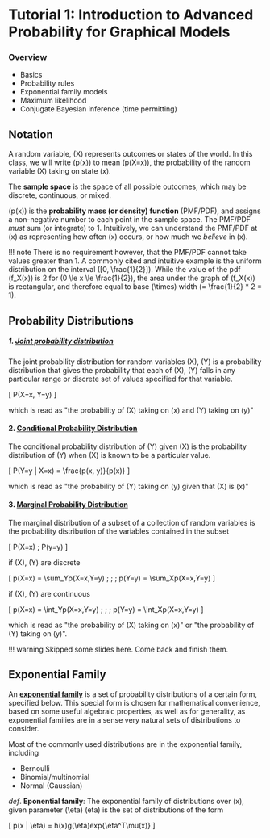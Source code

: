 # Tutorial 1: Introduction to Advanced Probability for Graphical Models

### Overview

- Basics
- Probability rules
- Exponential family models
- Maximum likelihood
- Conjugate Bayesian inference (time permitting)

## Notation

A random variable, \(X\) represents outcomes or states of the world. In this class, we will write \(p(x)\) to mean \(p(X=x)\), the probability of the random variable \(X\) taking on state \(x\).

The __sample space__ is the space of all possible outcomes, which may be discrete, continuous, or mixed.

\(p(x)\) is the __probability mass (or density) function__ (PMF/PDF), and assigns a non-negative number to each point in the  sample space. The PMF/PDF _must_ sum (or integrate) to 1. Intuitively, we can understand the PMF/PDF at \(x\) as representing how often \(x\) occurs, or how much we _believe_ in \(x\).

!!! note
    There is no requirement however, that the PMF/PDF cannot take values greater than 1. A commonly cited and intuitive example is the uniform distribution on the interval \([0, \frac{1}{2}]\). While the value of the pdf \(f_X(x)\) is 2 for \(0 \le x \le \frac{1}{2}\), the area under the graph of \(f_X(x)\) is rectangular, and therefore equal to base \(\times\) width \(= \frac{1}{2} * 2 = 1\).

## Probability Distributions

##### 1. [**Joint probability distribution**](https://en.wikipedia.org/wiki/Joint_probability_distribution)

The joint probability distribution for random variables \(X\), \(Y\) is a probability distribution that gives the probability that each of \(X\), \(Y\) falls in any particular range or discrete set of values specified for that variable.

\[
P(X=x, Y=y)
\]

which is read as "the probability of \(X\) taking on \(x\) and \(Y\) taking on \(y\)"

#### 2. [**Conditional Probability Distribution**](https://en.wikipedia.org/wiki/Conditional_probability_distribution)

 The conditional probability distribution of \(Y\) given \(X\) is the probability distribution of \(Y\) when \(X\) is known to be a particular value.

\[
P(Y=y | X=x)
= \frac{p(x, y)}{p(x)}
\]

which is read as "the probability of \(Y\) taking on \(y\) given that \(X\) is \(x\)"

#### 3. [**Marginal Probability Distribution**](https://en.wikipedia.org/wiki/Conditional_probability_distribution)

The marginal distribution of a subset of a collection of random variables is the probability distribution of the variables contained in the subset

\[
P(X=x) ; P(y=y)
\]

if \(X\), \(Y\) are discrete

\[
p(X=x) = \sum_Yp(X=x,Y=y) \; ; \; p(Y=y) = \sum_Xp(X=x,Y=y)
\]

if \(X\), \(Y\) are continuous

\[
p(X=x) = \int_Yp(X=x,Y=y) \; ; \; p(Y=y) = \int_Xp(X=x,Y=y)
\]

which is read as "the probability of \(X\) taking on \(x\)" or "the probability of \(Y\) taking on \(y\)".

!!! warning
    Skipped some slides here. Come back and finish them.

## Exponential Family

An [**exponential family**](https://en.wikipedia.org/wiki/Exponential_family) is a set of probability distributions of a certain form, specified below. This special form is chosen for mathematical convenience, based on some useful algebraic properties, as well as for generality, as exponential families are in a sense very natural sets of distributions to consider.

Most of the commonly used distributions are in the exponential family, including

- Bernoulli
- Binomial/multinomial
- Normal (Gaussian)

_def_. __Eponential family__: The exponential family of distributions over \(x\), given parameter \(\eta\) (eta) is the set of distributions of the form

\[
p(x | \eta) = h(x)g(\eta)exp\{\eta^T\mu(x)\}
\]
